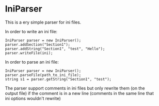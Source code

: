IniParser
=========

This is a ery simple parser for ini files.

In order to write an ini file:

```
IniParser parser = new IniParser();
parser.addSection("Section1");
parser.addString("Section1", "test", "Hello");
parser.writeFile(ini);
```

In order to parse an ini file:

```
IniParser parser = new IniParser();
parser.parseFile(path_to_ini_file);
string s1 = parser.getString("Section1", "test");
```

The parser support comments in ini files but only rewrite them (on the output file) if the comment is in a new line (comments in the same line that ini options wouldn't rewrite)
